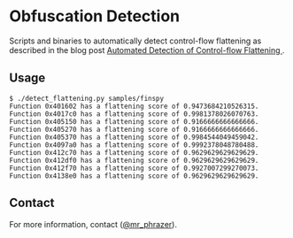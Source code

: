 # Obfuscation Detection

Scripts and binaries to automatically detect control-flow flattening as described in the blog post [Automated Detection of Control-flow Flattening
](https://synthesis.to/2021/03/03/flattening_detection.html).

## Usage

```
$ ./detect_flattening.py samples/finspy 
Function 0x401602 has a flattening score of 0.9473684210526315.
Function 0x4017c0 has a flattening score of 0.9981378026070763.
Function 0x405150 has a flattening score of 0.9166666666666666.
Function 0x405270 has a flattening score of 0.9166666666666666.
Function 0x405370 has a flattening score of 0.9984544049459042.
Function 0x4097a0 has a flattening score of 0.9992378048780488.
Function 0x412c70 has a flattening score of 0.9629629629629629.
Function 0x412df0 has a flattening score of 0.9629629629629629.
Function 0x412f70 has a flattening score of 0.9927007299270073.
Function 0x4138e0 has a flattening score of 0.9629629629629629.
```


## Contact

For more information, contact ([@mr_phrazer](https://twitter.com/mr_phrazer)).